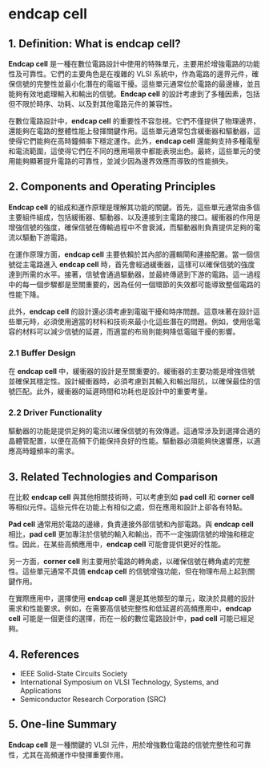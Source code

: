 # endcap cell

## 1. Definition: What is **endcap cell**?
**Endcap cell** 是一種在數位電路設計中使用的特殊單元，主要用於增強電路的功能性及可靠性。它們的主要角色是在複雜的 VLSI 系統中，作為電路的邊界元件，確保信號的完整性並最小化潛在的電磁干擾。這些單元通常位於電路的最邊緣，並且能夠有效地處理輸入和輸出的信號。**Endcap cell** 的設計考慮到了多種因素，包括但不限於時序、功耗、以及對其他電路元件的兼容性。

在數位電路設計中，**endcap cell** 的重要性不容忽視。它們不僅提供了物理邊界，還能夠在電路的整體性能上發揮關鍵作用。這些單元通常包含緩衝器和驅動器，這使得它們能夠在高時鐘頻率下穩定運作。此外，**endcap cell** 還能夠支持多種電壓和電流範圍，這使得它們在不同的應用場景中都能表現出色。最終，這些單元的使用能夠顯著提升電路的可靠性，並減少因為邊界效應而導致的性能損失。

## 2. Components and Operating Principles
**Endcap cell** 的組成和運作原理是理解其功能的關鍵。首先，這些單元通常由多個主要組件組成，包括緩衝器、驅動器、以及連接到主電路的接口。緩衝器的作用是增強信號的強度，確保信號在傳輸過程中不會衰減，而驅動器則負責提供足夠的電流以驅動下游電路。

在運作原理方面，**endcap cell** 主要依賴於其內部的邏輯閘和連接配置。當一個信號從主電路進入 **endcap cell** 時，首先會經過緩衝器，這樣可以確保信號的強度達到所需的水平。接著，信號會通過驅動器，並最終傳遞到下游的電路。這一過程中的每一個步驟都是至關重要的，因為任何一個環節的失效都可能導致整個電路的性能下降。

此外，**endcap cell** 的設計還必須考慮到電磁干擾和時序問題。這意味著在設計這些單元時，必須使用適當的材料和技術來最小化這些潛在的問題。例如，使用低電容的材料可以減少信號的延遲，而適當的布局則能夠降低電磁干擾的影響。

### 2.1 Buffer Design
在 **endcap cell** 中，緩衝器的設計是至關重要的。緩衝器的主要功能是增強信號並確保其穩定性。設計緩衝器時，必須考慮到其輸入和輸出阻抗，以確保最佳的信號匹配。此外，緩衝器的延遲時間和功耗也是設計中的重要考量。

### 2.2 Driver Functionality
驅動器的功能是提供足夠的電流以確保信號的有效傳遞。這通常涉及到選擇合適的晶體管配置，以便在高頻下仍能保持良好的性能。驅動器必須能夠快速響應，以適應高時鐘頻率的需求。

## 3. Related Technologies and Comparison
在比較 **endcap cell** 與其他相關技術時，可以考慮到如 **pad cell** 和 **corner cell** 等相似元件。這些元件在功能上有相似之處，但在應用和設計上卻各有特點。

**Pad cell** 通常用於電路的邊緣，負責連接外部信號和內部電路。與 **endcap cell** 相比，**pad cell** 更加專注於信號的輸入和輸出，而不一定強調信號的增強和穩定性。因此，在某些高頻應用中，**endcap cell** 可能會提供更好的性能。

另一方面，**corner cell** 則主要用於電路的轉角處，以確保信號在轉角處的完整性。這些單元通常不具備 **endcap cell** 的信號增強功能，但在物理布局上起到關鍵作用。

在實際應用中，選擇使用 **endcap cell** 還是其他類型的單元，取決於具體的設計需求和性能要求。例如，在需要高信號完整性和低延遲的高頻應用中，**endcap cell** 可能是一個更佳的選擇，而在一般的數位電路設計中，**pad cell** 可能已經足夠。

## 4. References
- IEEE Solid-State Circuits Society
- International Symposium on VLSI Technology, Systems, and Applications
- Semiconductor Research Corporation (SRC)

## 5. One-line Summary
**Endcap cell** 是一種關鍵的 VLSI 元件，用於增強數位電路的信號完整性和可靠性，尤其在高頻運作中發揮重要作用。
